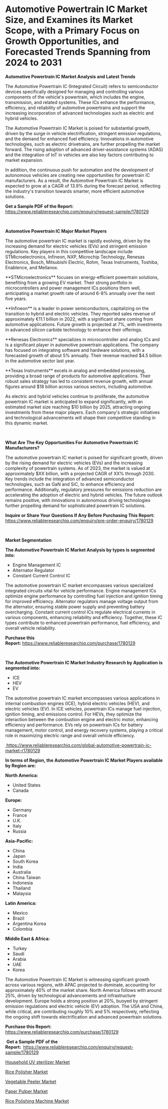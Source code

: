 <p><h1>Automotive Powertrain IC Market Size, and Examines its Market Scope, with a Primary Focus on Growth Opportunities, and Forecasted Trends Spanning from 2024 to 2031</h1></p><p><strong>Automotive Powertrain IC Market Analysis and Latest Trends</strong></p>
<p><p>The Automotive Powertrain IC (Integrated Circuit) refers to semiconductor devices specifically designed for managing and controlling various components of the vehicle's powertrain, which includes the engine, transmission, and related systems. These ICs enhance the performance, efficiency, and reliability of automotive powertrains and support the increasing incorporation of advanced technologies such as electric and hybrid vehicles.</p><p>The Automotive Powertrain IC Market is poised for substantial growth, driven by the surge in vehicle electrification, stringent emission regulations, and the demand for enhanced fuel efficiency. Innovations in automotive technologies, such as electric drivetrains, are further propelling the market forward. The rising adoption of advanced driver-assistance systems (ADAS) and the integration of IoT in vehicles are also key factors contributing to market expansion. </p><p>In addition, the continuous push for automation and the development of autonomous vehicles are creating new opportunities for powertrain IC manufacturers. As a result, the Automotive Powertrain IC Market is expected to grow at a CAGR of 13.9% during the forecast period, reflecting the industry's transition towards smarter, more efficient automotive solutions.</p></p>
<p><strong>Get a Sample PDF of the Report:&nbsp;</strong> <a href="https://www.reliableresearchiq.com/enquiry/request-sample/1780129?utm_campaign=1477&utm_medium=2&utm_source=Github&utm_content=ia&utm_term=09102024&utm_id=automotive-powertrain-ic">https://www.reliableresearchiq.com/enquiry/request-sample/1780129</a></p>
<p>&nbsp;</p>
<p><strong>Automotive Powertrain IC Major Market Players</strong></p>
<p><p>The automotive powertrain IC market is rapidly evolving, driven by the increasing demand for electric vehicles (EVs) and stringent emission regulations. Key players in this competitive landscape include STMicroelectronics, Infineon, NXP, Microchip Technology, Renesas Electronics, Bosch, Mitsubishi Electric, Rohm, Texas Instruments, Toshiba, Enablence, and Mellanox.</p><p>**STMicroelectronics** focuses on energy-efficient powertrain solutions, benefiting from a growing EV market. Their strong portfolio in microcontrollers and power management ICs positions them well, anticipating a market growth rate of around 6-8% annually over the next five years.</p><p>**Infineon** is a leader in power semiconductors, capitalizing on the transition to hybrid and electric vehicles. They reported sales revenue of approximately €11.1 billion in 2022, with a significant share coming from automotive applications. Future growth is projected at 7%, with investments in advanced silicon carbide technology to enhance their offerings.</p><p>**Renesas Electronics** specializes in microcontroller and analog ICs and is a significant player in automotive powertrain applications. The company has focused on integrating software and hardware solutions, with a forecasted growth of about 5% annually. Their revenue reached $4.5 billion in the automotive sector last year.</p><p>**Texas Instruments** excels in analog and embedded processing, providing a broad range of products for automotive applications. Their robust sales strategy has led to consistent revenue growth, with annual figures around $18 billion across various sectors, including automotive.</p><p>As electric and hybrid vehicles continue to proliferate, the automotive powertrain IC market is anticipated to expand significantly, with an estimated market size reaching $10 billion by 2025, attracting ongoing investments from these major players. Each company's strategic initiatives and technological advancements will shape their competitive standing in this dynamic market.</p></p>
<p>&nbsp;</p>
<p><strong>What Are The Key Opportunities For Automotive Powertrain IC Manufacturers?</strong></p>
<p><p>The automotive powertrain IC market is poised for significant growth, driven by the rising demand for electric vehicles (EVs) and the increasing complexity of powertrain systems. As of 2023, the market is valued at approximately $XX billion, with a projected CAGR of XX% through 2030. Key trends include the integration of advanced semiconductor technologies, such as GaN and SiC, to enhance efficiency and performance. Additionally, regulatory pressures for emissions reduction are accelerating the adoption of electric and hybrid vehicles. The future outlook remains positive, with innovations in autonomous driving technologies further propelling demand for sophisticated powertrain IC solutions.</p></p>
<p><strong>Inquire or Share Your Questions If Any Before Purchasing This Report:</strong> <a href="https://www.reliableresearchiq.com/enquiry/pre-order-enquiry/1780129?utm_campaign=1477&utm_medium=2&utm_source=Github&utm_content=ia&utm_term=09102024&utm_id=automotive-powertrain-ic">https://www.reliableresearchiq.com/enquiry/pre-order-enquiry/1780129</a></p>
<p>&nbsp;</p>
<p><strong>Market Segmentation</strong></p>
<p><strong>The Automotive Powertrain IC Market Analysis by types is segmented into:</strong></p>
<p><ul><li>Engine Management IC</li><li>Alternator Regulator</li><li>Constant Current Control IC</li></ul></p>
<p><p>The automotive powertrain IC market encompasses various specialized integrated circuits vital for vehicle performance. Engine management ICs optimize engine performance by controlling fuel injection and ignition timing for improved efficiency. Alternator regulators manage voltage output from the alternator, ensuring stable power supply and preventing battery overcharging. Constant current control ICs regulate electrical currents in various components, enhancing reliability and efficiency. Together, these IC types contribute to enhanced powertrain performance, fuel efficiency, and overall vehicle reliability.</p></p>
<p><strong>Purchase this Report:&nbsp;</strong><a href="https://www.reliableresearchiq.com/purchase/1780129?utm_campaign=1477&utm_medium=2&utm_source=Github&utm_content=ia&utm_term=09102024&utm_id=automotive-powertrain-ic">https://www.reliableresearchiq.com/purchase/1780129</a></p>
<p>&nbsp;</p>
<p><strong>The Automotive Powertrain IC Market Industry Research by Application is segmented into:</strong></p>
<p><ul><li>ICE</li><li>HEV</li><li>EV</li></ul></p>
<p><p>The automotive powertrain IC market encompasses various applications in internal combustion engines (ICE), hybrid electric vehicles (HEV), and electric vehicles (EV). In ICE vehicles, powertrain ICs manage fuel injection, ignition timing, and emissions control. For HEVs, they optimize the interaction between the combustion engine and electric motor, enhancing efficiency and performance. EVs rely on powertrain ICs for battery management, motor control, and energy recovery systems, playing a critical role in maximizing electric range and overall vehicle efficiency.</p></p>
<p><a href="https://www.reliableresearchiq.com/global-automotive-powertrain-ic-market-r1780129?utm_campaign=1477&utm_medium=2&utm_source=Github&utm_content=ia&utm_term=09102024&utm_id=automotive-powertrain-ic">&nbsp;https://www.reliableresearchiq.com/global-automotive-powertrain-ic-market-r1780129</a></p>
<p><strong>In terms of Region, the Automotive Powertrain IC Market Players available by Region are:</strong></p>
<p>
    <p> <strong> North America: </strong>
        <ul>
            <li>United States</li>
            <li>Canada</li>
        </ul>
        </p> 
    <p> <strong> Europe: </strong>
        <ul>
            <li>Germany</li>
            <li>France</li>
            <li>U.K.</li>
            <li>Italy</li>
            <li>Russia</li>
        </ul>
        </p> 
    <p> <strong> Asia-Pacific: </strong>
        <ul>
            <li>China</li>
            <li>Japan</li>
            <li>South Korea</li>
            <li>India</li>
            <li>Australia</li>
            <li>China Taiwan</li>
            <li>Indonesia</li>
            <li>Thailand</li>
            <li>Malaysia</li>
        </ul>
        </p> 
    <p> <strong> Latin America: </strong>
        <ul>
            <li>Mexico</li>
            <li>Brazil</li>
            <li>Argentina Korea</li>
            <li>Colombia</li>
        </ul>
        </p> 
    <p> <strong> Middle East & Africa: </strong>
        <ul>
            <li>Turkey</li>
            <li>Saudi</li>
            <li>Arabia</li>
            <li>UAE</li>
            <li>Korea</li>
        </ul>
    </p>
    </p>
<p><p>The Automotive Powertrain IC Market is witnessing significant growth across various regions, with APAC projected to dominate, accounting for approximately 40% of the market share. North America follows with around 25%, driven by technological advancements and infrastructure development. Europe holds a strong position at 20%, buoyed by stringent emission regulations and electric vehicle (EV) adoption. The USA and China, while critical, are contributing roughly 10% and 5% respectively, reflecting the ongoing shift towards electrification and advanced powertrain solutions.</p></p>
<p><strong>Purchase this Report: </strong><a href="https://www.reliableresearchiq.com/purchase/1780129?utm_campaign=1477&utm_medium=2&utm_source=Github&utm_content=ia&utm_term=09102024&utm_id=automotive-powertrain-ic">https://www.reliableresearchiq.com/purchase/1780129</a></p>
<p>&nbsp;<strong>Get a Sample PDF of the Report:&nbsp;&nbsp;</strong><a href="https://www.reliableresearchiq.com/enquiry/request-sample/1780129?utm_campaign=1477&utm_medium=2&utm_source=Github&utm_content=ia&utm_term=09102024&utm_id=automotive-powertrain-ic">https://www.reliableresearchiq.com/enquiry/request-sample/1780129</a></p>
<p><strong></strong></p>
<p><p><a href="https://www.linkedin.com/pulse/global-household-uv-sterilizer-market-sector-types-applications-qkvac?trackingId=s6KPcr8aQcm%2B8bPCXAUC5g%3D%3D&utm_campaign=1477&utm_medium=2&utm_source=Github&utm_content=ia&utm_term=09102024&utm_id=automotive-powertrain-ic">Household UV sterilizer Market</a></p><p><a href="https://www.linkedin.com/pulse/why-should-you-invest-rice-polisher-market-trends-brhqf?trackingId=0vw3wdPqSMO8%2F%2BDBfHMcMQ%3D%3D&utm_campaign=1477&utm_medium=2&utm_source=Github&utm_content=ia&utm_term=09102024&utm_id=automotive-powertrain-ic">Rice Polisher Market</a></p><p><a href="https://www.linkedin.com/pulse/global-vegetable-peeler-market-size-expected-experience-ochwf?trackingId=kLuilYvKQtKlaqj%2BdDrXng%3D%3D&utm_campaign=1477&utm_medium=2&utm_source=Github&utm_content=ia&utm_term=09102024&utm_id=automotive-powertrain-ic">Vegetable Peeler Market</a></p><p><a href="https://www.linkedin.com/pulse/global-paper-pulper-market-size-share-analysis-product-sbnwf?trackingId=V%2FsOG2hbTvS8nhO4UMgyEw%3D%3D&utm_campaign=1477&utm_medium=2&utm_source=Github&utm_content=ia&utm_term=09102024&utm_id=automotive-powertrain-ic">Paper Pulper Market</a></p><p><a href="https://www.linkedin.com/pulse/rice-polishing-machine-market-report-product-type-3-8awpe?utm_campaign=1477&utm_medium=2&utm_source=Github&utm_content=ia&utm_term=09102024&utm_id=automotive-powertrain-ic">Rice Polishing Machine Market</a></p></p>